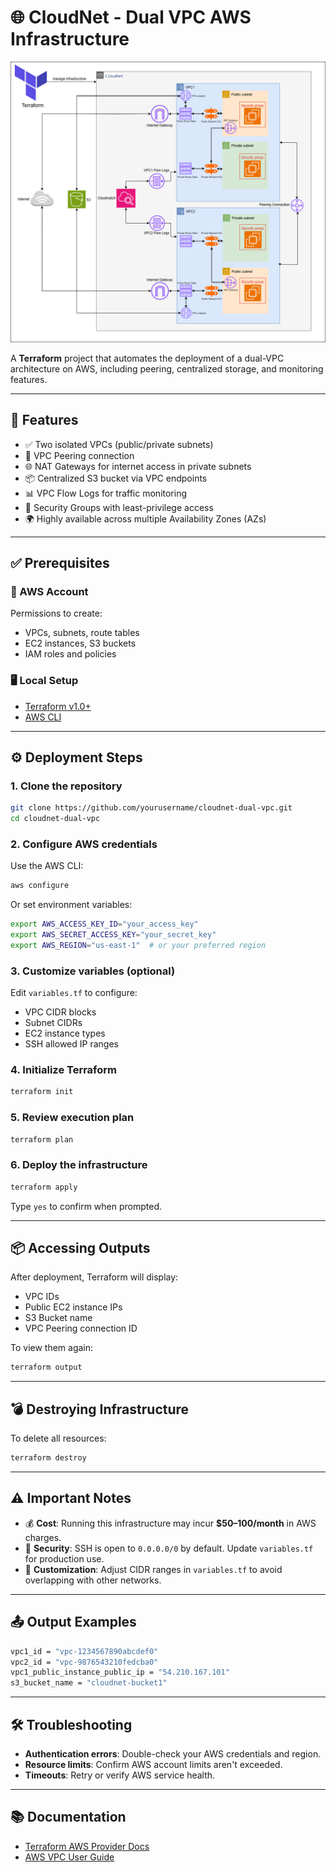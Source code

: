 # 🌐 CloudNet - Dual VPC AWS Infrastructure

![Architecture Diagram](./architecture_diagram.png)

A **Terraform** project that automates the deployment of a dual-VPC architecture on AWS, including peering, centralized storage, and monitoring features.

---

## 🚀 Features

- ✅ Two isolated VPCs (public/private subnets)
- 🔁 VPC Peering connection
- 🌐 NAT Gateways for internet access in private subnets
- 📦 Centralized S3 bucket via VPC endpoints
- 📊 VPC Flow Logs for traffic monitoring
- 🔐 Security Groups with least-privilege access
- 🌍 Highly available across multiple Availability Zones (AZs)

---

## ✅ Prerequisites

### 🔐 AWS Account
Permissions to create:
- VPCs, subnets, route tables
- EC2 instances, S3 buckets
- IAM roles and policies

### 🖥️ Local Setup
- [Terraform v1.0+](https://learn.hashicorp.com/tutorials/terraform/install-cli)
- [AWS CLI](https://docs.aws.amazon.com/cli/latest/userguide/cli-configure-quickstart.html)

---

## ⚙️ Deployment Steps

### 1. Clone the repository

```bash
git clone https://github.com/yourusername/cloudnet-dual-vpc.git
cd cloudnet-dual-vpc
```

### 2. Configure AWS credentials

Use the AWS CLI:

```bash
aws configure
```

Or set environment variables:

```bash
export AWS_ACCESS_KEY_ID="your_access_key"
export AWS_SECRET_ACCESS_KEY="your_secret_key"
export AWS_REGION="us-east-1"  # or your preferred region
```

### 3. Customize variables (optional)

Edit `variables.tf` to configure:

- VPC CIDR blocks  
- Subnet CIDRs  
- EC2 instance types  
- SSH allowed IP ranges  

### 4. Initialize Terraform

```bash
terraform init
```

### 5. Review execution plan

```bash
terraform plan
```

### 6. Deploy the infrastructure

```bash
terraform apply
```

Type `yes` to confirm when prompted.

---

## 📦 Accessing Outputs

After deployment, Terraform will display:

- VPC IDs  
- Public EC2 instance IPs  
- S3 Bucket name  
- VPC Peering connection ID  

To view them again:

```bash
terraform output
```

---

## 💣 Destroying Infrastructure

To delete all resources:

```bash
terraform destroy
```

---

## ⚠️ Important Notes

- 💰 **Cost**: Running this infrastructure may incur **$50–100/month** in AWS charges.
- 🔐 **Security**: SSH is open to `0.0.0.0/0` by default. Update `variables.tf` for production use.
- 🧹 **Customization**: Adjust CIDR ranges in `variables.tf` to avoid overlapping with other networks.

---

## 📤 Output Examples

```bash
vpc1_id = "vpc-1234567890abcdef0"
vpc2_id = "vpc-9876543210fedcba0"
vpc1_public_instance_public_ip = "54.210.167.101"
s3_bucket_name = "cloudnet-bucket1"
```

---

## 🛠️ Troubleshooting

- **Authentication errors**: Double-check your AWS credentials and region.
- **Resource limits**: Confirm AWS account limits aren't exceeded.
- **Timeouts**: Retry or verify AWS service health.

---

## 📚 Documentation

- [Terraform AWS Provider Docs](https://registry.terraform.io/providers/hashicorp/aws/latest/docs)
- [AWS VPC User Guide](https://docs.aws.amazon.com/vpc/latest/userguide/)

